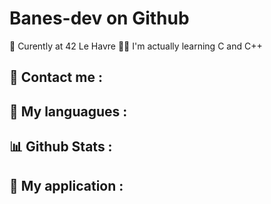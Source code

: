 # Banes-dev on Github

🏫 Curently at 42 Le Havre
👨‍💻 I'm actually learning C and C++


## 📩 Contact me :


## 🎨 My languagues : 


## 📊 Github Stats : 


## 🧩 My application : 

<!--
**Banes-dev/Banes-dev** is a ✨ _special_ ✨ repository because its `README.md` (this file) appears on your GitHub profile.

Here are some ideas to get you started:

- 🔭 I’m currently working on ...
- 🌱 I’m currently learning ...
- 👯 I’m looking to collaborate on ...
- 🤔 I’m looking for help with ...
- 💬 Ask me about ...
- 📫 How to reach me: ...
- 😄 Pronouns: ...
- ⚡ Fun fact: ...
-->
